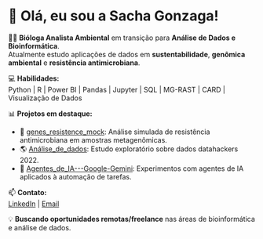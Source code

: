 # 🌱 Olá, eu sou a Sacha Gonzaga!

👩‍🔬 **Bióloga Analista Ambiental** em transição para **Análise de Dados e Bioinformática**.  
Atualmente estudo aplicações de dados em **sustentabilidade**, **genômica ambiental** e **resistência antimicrobiana**.

💻 **Habilidades:**  
Python | R | Power BI | Pandas | Jupyter | SQL | MG-RAST | CARD | Visualização de Dados  

📊 **Projetos em destaque:**  
- 🔬 [genes_resistence_mock](https://github.com/Sacha-web/genes_resistence_mock): Análise simulada de resistência antimicrobiana em amostras metagenômicas.  
- 🌎 [Análise_de_dados](https://github.com/Sacha-web/Data-analysis-course): Estudo exploratório sobre dados datahackers 2022.  
- 🤖 [Agentes_de_IA---Google-Gemini](https://github.com/Sacha-web/Agentes_de_IA---Google-Gemini): Experimentos com agentes de IA aplicados à automação de tarefas.  

📫 **Contato:**  
[LinkedIn](https://www.linkedin.com/in/seu-linkedin) | [Email](sachages@gmail.com)  

💡 **Buscando oportunidades remotas/freelance** nas áreas de bioinformática e análise de dados.
